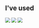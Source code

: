 ## I've used

<p>
  <img src="https://img.shields.io/badge/springboot-6DB33F?style=flat&logo=springboot&logoColor=white"/>
  <img src="https://img.shields.io/badge/java-DD0700?style=flat&logo=java&logoColor=white"/>
  <img src="https://img.shields.io/badge/mysql-4479A1?style=flat&logo=mysql&logoColor=white"/>
</p>
